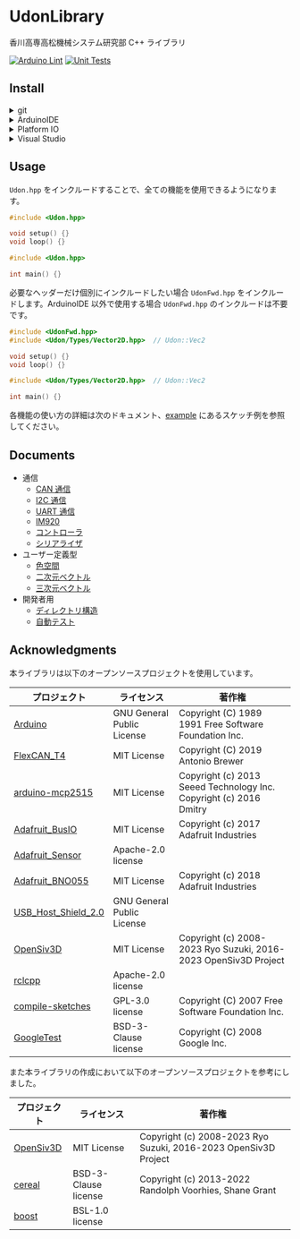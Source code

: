 # UdonLibrary

香川高専高松機械システム研究部 C++ ライブラリ

[![Arduino Lint](https://github.com/udonrobo/UdonLibrary/actions/workflows/ArduinoLint.yml/badge.svg)](https://github.com/udonrobo/UdonLibrary/actions/workflows/ArduinoLint.yml)
[![Unit Tests](https://github.com/udonrobo/UdonLibrary/actions/workflows/UnitTest.yml/badge.svg)](https://github.com/udonrobo/UdonLibrary/actions/workflows/UnitTest.yml)

## Install

<details>
<summary> git </summary>

ライブラリのバージョン管理に git を使用します。インストールしていない場合はインストールしてください。

- 公式ページから

  <https://git-scm.com/download>

- ターミナルから

  winget (windows)

  ```sh
  winget install --id Git.Git -e --source winget
  ```

  apt (linux)

  ```sh
  sudo apt-get update
  sudo apt-get install git-all
  ```

  homebrew (mac os 等)

  ```sh
  brew install git
  ```

  インストール確認

  ```sh
  git version
  ```

> 本ライブラリのレポジトリはプライベートであるため、クローンするには udonrobo organization に 参加している github アカウントと、 git が紐付いている必要があります。git インストール後、初回のクローン時に紐付けを求められます。

</details>

<details>
<summary> ArduinoIDE </summary>

- 追加

  ArduinoIDE はライブラリを置く専用のディレクトリがあるので、そこへクローンします。

  既定値: `~/Documents/Arduino/libraries`

  見つからない場合: `ファイル > 環境設定 > スケッチブックの保存場所欄` + `/libraries`

  ```sh
  cd ~/Documents/Arduino/libraries
  git clone --recursive https://github.com/udonrobo/UdonLibrary.git
  ./UdonLibrary/setup.sh
  ```

- 更新

  追加する際に調べた `libraries` ディレクトリに移動し、プルします。

  ```sh
  cd ~/Documents/Arduino/libraries/UdonLibrary
  git pull
  ```

</details>

<details>
<summary> Platform IO </summary>

- 追加

  プロジェクトの `lib` ディレクトリへクローンすることで追加できます。

  ```sh
  git clone --recursive https://github.com/udonrobo/UdonLibrary.git
  ./UdonLibrary/setup.sh
  ```

- 更新

  プロジェクト内の lib ディレクトリでプルします。

  ```sh
  git pull
  ```

</details>

<details>
<summary> Visual Studio </summary>

プロジェクトディレクトリまたはソリューションディレクトリにクローンし、インクルードパスを設定することで使用できます。

- 追加

  追加先が git で管理されている場合

  ```sh
  # VisualStudioのプロジェクトディレクトリで実行
  git submodule add https://github.com/udonrobo/UdonLibrary.git
  git commit -m "add UdonLibrary"
  ```

  追加先が git で管理されていない場合

  ```sh
  # VisualStudioのプロジェクトディレクトリで実行
  git clone --recursive https://github.com/udonrobo/UdonLibrary.git
  ```

  > 次のようなディレクトリ構成になっていれば OK です。(プロジェクトディレクトリへ追加した場合)
  >
  > ```sh
  > Test   <-- ソリューションディレクトリ
  > │  Test.sln
  > │
  > └─Test   <-- プロジェクトディレクトリ
  >     │  Test.cpp
  >     │  Test.vcxproj
  >     │  Test.vcxproj.filters
  >     │  Test.vcxproj.user
  >     │
  >     └─UdonLibrary   <--- うどん
  >         ├─src
  >         │  │  Udon.hpp
  >         │  │
  >         │  └─Udon
  >         │      ├─
  >         ...    ...
  > ```

- インクルードパス設定

  インクルードパスを設定することで `#include <Udon.hpp>` のように記述できるようになります。

  ソリューションエクスプローラ > プロジェクトを右クリック > プロパティ > VC++ディレクトリ > インクルードディレクトリの項目にある `↓` > 編集 > 新しい行の追加(フォルダアイコンボタン)

  新しい項目に `$(ProjectDir)\UdonLibrary\src\` を追加します。`$(ProjectDir)` は プロジェクトディレクトリのパスを表すマクロです。ソリューションディレクトリへ追加する場合 `$(SolutionDir)` を使用します。

- 追加している様子 (submodule 使用時)

  ![setup](https://github.com/udonrobo/UdonLibrary/assets/91818705/aaecedbc-2490-4b11-85e5-fbf0a7d09302)

  [サンプルレポジトリ](https://github.com/udonrobo/UdonLibraryDemoOnVisualStudio)

- 更新

  submodule 使用時

  ```sh
  # 追加先のリポジトリ内で実行
  git submodule update --remote
  ```

  通常クローン時

  ```sh
  # UdonLibrary内で実行
  git pull
  ```

- `git submodule` 使用時の注意点

  > 追加先のプロジェクト自体のクローンを行うとき `--recursive` オプションを与えなければライブラリがクローンされません(空フォルダになります)。
  >
  > ```sh
  > git clone --recursive <プロジェクトURL>
  > ```

  > また submodule は追加時のコミットを参照するため、追加先のプロジェクトをクローンしてもライブラリは submodule 追加時のコミットの内容になります。
  >
  > 最新のライブラリを使用する場合は submodule を更新する必要があります。(`git submodule` 使用時の更新を参照)

</details>

## Usage

`Udon.hpp` をインクルードすることで、全ての機能を使用できるようになります。

```cpp
#include <Udon.hpp>

void setup() {}
void loop() {}
```

```cpp
#include <Udon.hpp>

int main() {}
```

必要なヘッダーだけ個別にインクルードしたい場合 `UdonFwd.hpp` をインクルードします。ArduinoIDE 以外で使用する場合 `UdonFwd.hpp` のインクルードは不要です。

```cpp
#include <UdonFwd.hpp>
#include <Udon/Types/Vector2D.hpp>  // Udon::Vec2

void setup() {}
void loop() {}
```

```cpp
#include <Udon/Types/Vector2D.hpp>  // Udon::Vec2

int main() {}
```

各機能の使い方の詳細は次のドキュメント、[example](./example/) にあるスケッチ例を参照してください。

## Documents

- 通信
  - [CAN 通信](./docs/Communication/CAN.md)
  - [I2C 通信](./docs/Communication/I2C.md)
  - [UART 通信](./docs/Communication/UART.md)
  - [IM920](./docs/Communication/IM920.md)
  - [コントローラ](./docs/Communication/Pad.md)
  - [シリアライザ](./docs/Communication/Serialization.md)
- ユーザー定義型
  - [色空間](./docs/Types/Color.md)
  - [二次元ベクトル](./docs/Types/Vector2D.md)
  - [三次元ベクトル](./docs/Types/Vector3D.md)
- 開発者用
  - [ディレクトリ構造](./docs/Developer/DirectoryStructure.md)
  - [自動テスト](./docs/Developer/CI.md)

## Acknowledgments

本ライブラリは以下のオープンソースプロジェクトを使用しています。

| プロジェクト                                                        | ライセンス                 | 著作権                                                             |
| ------------------------------------------------------------------- | -------------------------- | ------------------------------------------------------------------ |
| [Arduino](https://github.com/arduino/Arduino)                       | GNU General Public License | Copyright (C) 1989 1991 Free Software Foundation Inc.              |
| [FlexCAN_T4](https://github.com/tonton81/FlexCAN_T4)                | MIT License                | Copyright (C) 2019 Antonio Brewer                                  |
| [arduino-mcp2515](https://github.com/autowp/arduino-mcp2515)        | MIT License                | Copyright (c) 2013 Seeed Technology Inc. Copyright (c) 2016 Dmitry |
| [Adafruit_BusIO](https://github.com/adafruit/Adafruit_BusIO)        | MIT License                | Copyright (c) 2017 Adafruit Industries                             |
| [Adafruit_Sensor](https://github.com/adafruit/Adafruit_Sensor)      | Apache-2.0 license         |                                                                    |
| [Adafruit_BNO055](https://github.com/adafruit/Adafruit_BNO055)      | MIT License                | Copyright (c) 2018 Adafruit Industries                             |
| [USB_Host_Shield_2.0](https://github.com/felis/USB_Host_Shield_2.0) | GNU General Public License |                                                                    |
| [OpenSiv3D](https://github.com/Siv3D/OpenSiv3D)                     | MIT License                | Copyright (c) 2008-2023 Ryo Suzuki, 2016-2023 OpenSiv3D Project    |
| [rclcpp](https://github.com/ros2/rclcpp)                            | Apache-2.0 license         |                                                                    |
| [compile-sketches](https://github.com/arduino/compile-sketches)     | GPL-3.0 license            | Copyright (C) 2007 Free Software Foundation Inc.                   |
| [GoogleTest](https://github.com/google/googletest)                  | BSD-3-Clause license       | Copyright (C) 2008 Google Inc.                                     |

また本ライブラリの作成において以下のオープンソースプロジェクトを参考にしました。

| プロジェクト                                    | ライセンス           | 著作権                                                          |
| ----------------------------------------------- | -------------------- | --------------------------------------------------------------- |
| [OpenSiv3D](https://github.com/Siv3D/OpenSiv3D) | MIT License          | Copyright (c) 2008-2023 Ryo Suzuki, 2016-2023 OpenSiv3D Project |
| [cereal](https://github.com/USCiLab/cereal)     | BSD-3-Clause license | Copyright (c) 2013-2022 Randolph Voorhies, Shane Grant          |
| [boost](https://github.com/boostorg/boost)      | BSL-1.0 license      |                                                                 |
